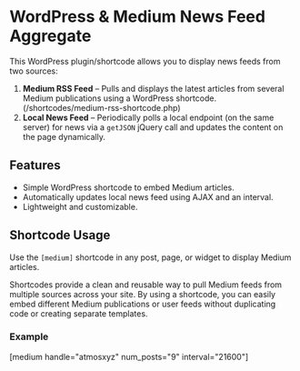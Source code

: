# WordPress & Medium News Feed Aggregate

This WordPress plugin/shortcode allows you to display news feeds from two sources:

1. **Medium RSS Feed** – Pulls and displays the latest articles from several Medium publications using a WordPress shortcode. (/shortcodes/medium-rss-shortcode.php)
2. **Local News Feed** – Periodically polls a local endpoint (on the same server) for news via a `getJSON` jQuery call and updates the content on the page dynamically.

## Features

- Simple WordPress shortcode to embed Medium articles.
- Automatically updates local news feed using AJAX and an interval.
- Lightweight and customizable.

## Shortcode Usage

Use the `[medium]` shortcode in any post, page, or widget to display Medium articles.

Shortcodes provide a clean and reusable way to pull Medium feeds from multiple sources across your site. By using a shortcode, you can easily embed different Medium publications or user feeds without duplicating code or creating separate templates.

### Example

[medium handle="atmosxyz" num_posts="9" interval="21600"]